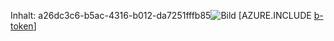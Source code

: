 Inhalt: a26dc3c6-b5ac-4316-b012-da7251fffb85![Bild](340bc53a-391a-4bb0-95f0-9669a4d6f6be.png)
[AZURE.INCLUDE [b-token](02e0d0f5-8c64-4e48-a694-c6c9e019cff0.md)]
